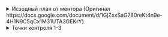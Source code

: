 <details close>
<summary>Исзодный план от ментора (Оригинал https://docs.google.com/document/d/1GjZxxSaG780reKt4n9e-4H1N9C5qCx1M31UTA3GEKrY)</summary>
<br>
Цели: 

1. Подтянуть нативную разработку под Android
2. Углубить и актуализировать знания языка Kotlin 
3. Углубить и актуализировать знание KMP. Освоить современный стек разработки
4. Базовые знания по iOS


Android
- Основные компоненты Android приложения. Activity, Fragment, layouts. Activity Launch Mode
- Основные компоненты Android приложения. Фоновая работа. Background service. Work Manager
- Основные компоненты Android приложения. Broadcast Receiver
- Основные компоненты Android приложения. ContentProvider
- Jetpack библиотеки для современного Android приложения. ViewModel
- SharedPreferences, DataStore
1. Точка контроля: написать простое приложение Android с шедулированием работы в фоне. Предусмотреть корректность работы по жизненному циклу ViewModel и Activity

- Архитектура современного Android приложения. MVVM, CleanArch. UseCase
- DI на Dagger, Hilt
2. Точка контроля: написать приложение Android с 1-2 Dagger модулями. Использовать архитектуру CleanArch с UseCase
  
- Сетевой слой на Retrofit + OkHttp. Gson
- Хранилища данных в Android. Локальное хранилище Room. 
3. Точка контроля: написать приложение Android с сетевым клиентом. Добавить сохранение закешированных данных с помощью Room и SharePreferences.


Compose
- Архитектура Compose приложения
- Управление состоянием приложения, создание и конфигурация модулей, сохранение состояния ViewModel.
- Навигация в Compose приложении
4. Точка контроля: написать приложение Android Compose на 2-3 экрана. Выбрать архитектуру, выбор обосновать. Предусмотреть корректность управления состоянием. Адаптировать бизнес-логику к архитектуре Compose.


Kotlin Multiplatform. Современный стек

- Современное состояние Kotlin Native, управление памятью и современная таблица Interop
- Современное состояние многопоточности. Общие Dispatchers. Coroutines
- Сетевой слой на Ktor
- Локальное хранилище на Room
- Использование DI Koin/Kodein
- Приложение с общей архитектурой, общей ViewModel.
- Управление состоянием приложения, создание и конфигурация модулей, сохранение состояния ViewModel.
- Compose Multiplatform. 
- Навигация (PreCompose, Decompose)
5. Точка контроля: 
  5.1 адаптировать приложение Android под приложение KMP
  5.2 Реализовать приложение KMP на современном стеке


Kotlin
- Обычные классы, Data классы, Sealed
- Модификаторы доступа
- Unit, Notning, Any
- Sealed vs enum
- inline классы, generics
- interface vs Abstract классы, Sealed interface
- Extensions
- Kotlin Flows, Shared vs State
- Виды ссылок, Strong, Weak
</details>


<details close>
<summary>Точки контроля 1-3</summary>
<br>
Было прнято решение объеденить 3 точки контроя в одно прилодение. Weather Tracker позволяет пользователям получать текущую информацию о погоде и прогноз на несколько дней вперед для выбранного города. Приложение также поддерживает фоновую работу для обновления данных о погоде и уведомления о значительных изменениях.

Стек:
1. Activity: MainActivity с Launch Mode singleTask
2. Fragments
3. XML layouts
4. Jetpack ViewModel
5. Retrofit + OkHttp: для получения данных о погоде из открытого API.
6. Room: для локального сохранения данных о погоде.
7. WorkManager: для фонового обновления данных о погоде.
8. Broadcast Receiver: для уведомлений о значительных изменениях погоды.
9. ContentProvider: для предоставления данных о погоде другим приложениям.
</details>
